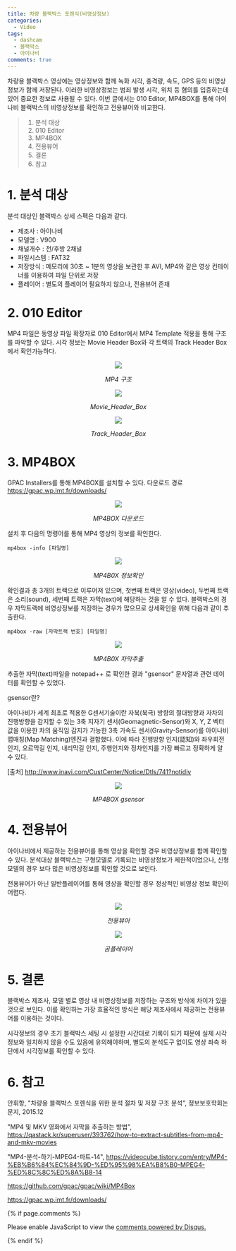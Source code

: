 ```yaml
---
title: 차량 블랙박스 포렌식(비영상정보)
categories:
  - Video
tags:
  - dashcam
  - 블랙박스
  - 아이나비
comments: true
---
```


차량용 블랙박스 영상에는 영상정보와 함께 녹화 시각, 충격량, 속도, GPS 등의 비영상정보가 함께 저장된다.
이러한 비영상정보는 범죄 발생 시각, 위치 등 혐의를 입증하는데 있어 중요한 정보로 사용될 수 있다.
이번 글에서는 010 Editor, MP4BOX를 통해 아이나비 블랙박스의 비영상정보를 확인하고 전용뷰어와 비교한다.

> 1. 분석 대상
> 2. 010 Editor
> 3. MP4BOX
> 4. 전용뷰어
> 5. 결론
> 6. 참고

# 1. 분석 대상

분석 대상인 블랙박스 상세 스펙은 다음과 같다.

- 제조사 : 아이나비
- 모델명 : V900
- 채널개수 : 전/후방 2채널
- 파일시스템 : FAT32
- 저장방식 : 메모리에 30초 ~ 1분의 영상을 보관한 후 AVI, MP4와 같은 영상 컨테이너를 이용하여 파일 단위로 저장
- 플레이어 : 별도의 플레이어 필요하지 않으나, 전용뷰어 존재

# 2. 010 Editor

MP4 파일은 동영상 파일 확장자로 010 Editor에서 MP4 Template 적용을 통해 구조를 파악할 수 있다.
시각 정보는 Movie Header Box와 각 트랙의 Track Header Box에서 확인가능하다.

<center><p><img src="/assets/dashcam_forensic/1. MP4 구조.jpg"></p></center>
<center><p><em>MP4 구조</em></p></center>

<center><p><img src="/assets/dashcam_forensic/2. Movie_Header_Box.jpg"></p></center>
<center><p><em>Movie_Header_Box</em></p></center>

<center><p><img src="/assets/dashcam_forensic/3. Track_Header_Box.jpg"></p></center>
<center><p><em>Track_Header_Box</em></p></center>

# 3. MP4BOX

GPAC Installers를 통해 MP4BOX를 설치할 수 있다. 다운로드 경로 <https://gpac.wp.imt.fr/downloads/>

<center><p><img src="/assets/dashcam_forensic/9. MP4BOX 다운로드.jpg"></p></center>
<center><p><em>MP4BOX 다운로드</em></p></center>

설치 후 다음의 명령어를 통해 MP4 영상의 정보를 확인한다.

```
mp4box -info [파일명]
```

<center><p><img src="/assets/dashcam_forensic/4. MP4B0X 정보확인.jpg"></p></center>
<center><p><em>MP4B0X 정보확인</em></p></center>

확인결과 총 3개의 트랙으로 이루어져 있으며, 첫번째 트랙은 영상(video), 두번째 트랙은 소리(sound), 세번째 트랙은 자막(text)에 해당하는 것을 알 수 있다.
블랙박스의 경우 자막트랙에 비영상정보를 저장하는 경우가 많으므로 상세확인을 위해 다음과 같이 추출한다.

```
mp4box -raw [자막트랙 번호] [파일명]
```

<center><p><img src="/assets/dashcam_forensic/5. MP4B0X 자막추출.jpg"></p></center>
<center><p><em>MP4B0X 자막추출</em></p></center>

추출한 자막(text)파일을 notepad++ 로 확인한 결과 "gsensor" 문자열과 관련 데이터를 확인할 수 있었다.

<div class="notice">
gsensor란?


아이나비가 세계 최초로 적용한 G센서기술이란 자북(북극) 방향의 절대방향과 자차의 진행방향을 감지할 수 있는 3축 지자기 센서(Geomagnetic-Sensor)와 X, Y, Z 벡터 값을 이용한 차의 움직임 감지가 가능한 3축 가속도 센서(Gravity-Sensor)를 아이나비 맵매칭(Map Matching)엔진과 결합했다. 이에 따라 진행방향 인지(認知)와 좌우회전 인지, 오르막길 인지, 내리막길 인지, 주행인지와 정차인지를 가장 빠르고 정확하게 알 수 있다.


[출처] http://www.inavi.com/CustCenter/Notice/Dtls/741?notidiv
</div>

<center><p><img src="/assets/dashcam_forensic/6. MP4BOX gsensor.jpg"></p></center>
<center><p><em>MP4BOX gsensor</em></p></center>


# 4. 전용뷰어

아이나비에서 제공하는 전용뷰어를 통해 영상을 확인할 경우 비영상정보를 함께 확인할 수 있다.
분석대상 블랙박스는 구형모델로 기록되는 비영상정보가 제한적이었으나, 신형모델의 경우 보다 많은 비영상정보를 확인할 것으로 보인다.

전용뷰어가 아닌 일반플레이어를 통해 영상을 확인할 경우 정상적인 비영상 정보 확인이 어렵다.

<center><p><img src="/assets/dashcam_forensic/7. 전용뷰어.jpg"></p></center>
<center><p><em>전용뷰어</em></p></center>

<center><p><img src="/assets/dashcam_forensic/8. 곰플레이어.jpg"></p></center>
<center><p><em>곰플레이어</em></p></center>


# 5. 결론

블랙박스 제조사, 모델 별로 영상 내 비영상정보를 저장하는 구조와 방식에 차이가 있을 것으로 보인다.
이를 확인하는 가장 효율적인 방식은 해당 제조사에서 제공하는 전용뷰어를 이용하는 것이다.

시각정보의 경우 초기 블랙박스 세팅 시 설정한 시간대로 기록이 되기 때문에 실제 시각 정보와 일치하지 않을 수도 있음에 유의해야하며,
별도의 분석도구 없이도 영상 좌측 하단에서 시각정보를 확인할 수 있다.


# 6. 참고

안휘항, "차량용 블랙박스 포렌식을 위한 분석 절차 및 저장 구조 분석", 정보보호학회논문지, 2015.12

"MP4 및 MKV 영화에서 자막을 추출하는 방법", <https://qastack.kr/superuser/393762/how-to-extract-subtitles-from-mp4-and-mkv-movies>

"MP4-분석-하기-MPEG4-파트-14", <https://videocube.tistory.com/entry/MP4-%EB%B6%84%EC%84%9D-%ED%95%98%EA%B8%B0-MPEG4-%ED%8C%8C%ED%8A%B8-14>

<https://github.com/gpac/gpac/wiki/MP4Box>

<https://gpac.wp.imt.fr/downloads/>


{% if page.comments %}

<div id="disqus_thread"></div>
<script>

/**
*  RECOMMENDED CONFIGURATION VARIABLES: EDIT AND UNCOMMENT THE SECTION BELOW TO INSERT DYNAMIC VALUES FROM YOUR PLATFORM OR CMS.
*  LEARN WHY DEFINING THESE VARIABLES IS IMPORTANT: https://disqus.com/admin/universalcode/#configuration-variables*/
/*
var disqus_config = function () {
this.page.url = PAGE_URL;  // Replace PAGE_URL with your page's canonical URL variable
this.page.identifier = PAGE_IDENTIFIER; // Replace PAGE_IDENTIFIER with your page's unique identifier variable
};
*/
(function() { // DON'T EDIT BELOW THIS LINE
var d = document, s = d.createElement('script');
s.src = 'https://https-c0msherl0ck-github-io.disqus.com/embed.js';
s.setAttribute('data-timestamp', +new Date());
(d.head || d.body).appendChild(s);
})();
</script>
<noscript>Please enable JavaScript to view the <a href="https://disqus.com/?ref_noscript">comments powered by Disqus.</a></noscript>
                            
{% endif %}
